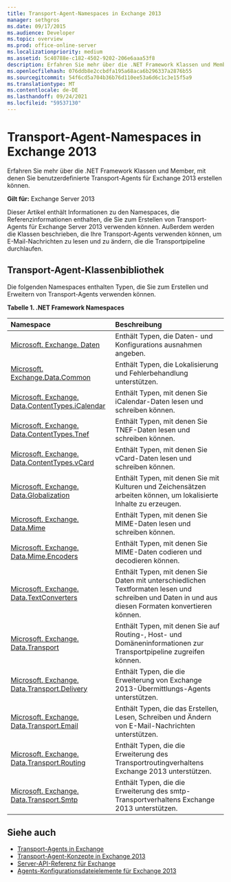 ```yaml
---
title: Transport-Agent-Namespaces in Exchange 2013
manager: sethgros
ms.date: 09/17/2015
ms.audience: Developer
ms.topic: overview
ms.prod: office-online-server
ms.localizationpriority: medium
ms.assetid: 5c40788e-c182-4502-9202-206e6aaa53f8
description: Erfahren Sie mehr über die .NET Framework Klassen und Member, mit denen Sie benutzerdefinierte Transport-Agents für Exchange 2013 erstellen können.
ms.openlocfilehash: 076ddb8e2ccbdfa195a68aca6b296337a2876b55
ms.sourcegitcommit: 54f6cd5a704b36b76d110ee53a6d6c1c3e15f5a9
ms.translationtype: MT
ms.contentlocale: de-DE
ms.lasthandoff: 09/24/2021
ms.locfileid: "59537130"
---
```

# <a name="transport-agent-namespaces-in-exchange-2013"></a>Transport-Agent-Namespaces in Exchange 2013

Erfahren Sie mehr über die .NET Framework Klassen und Member, mit denen Sie benutzerdefinierte Transport-Agents für Exchange 2013 erstellen können.
  
**Gilt für:** Exchange Server 2013 
  
Dieser Artikel enthält Informationen zu den Namespaces, die Referenzinformationen enthalten, die Sie zum Erstellen von Transport-Agents für Exchange Server 2013 verwenden können. Außerdem werden die Klassen beschrieben, die Ihre Transport-Agents verwenden können, um E-Mail-Nachrichten zu lesen und zu ändern, die die Transportpipeline durchlaufen.
  
## <a name="transport-agent-class-library"></a>Transport-Agent-Klassenbibliothek

Die folgenden Namespaces enthalten Typen, die Sie zum Erstellen und Erweitern von Transport-Agents verwenden können.

**Tabelle 1. .NET Framework Namespaces**

|**Namespace**|**Beschreibung**|
|:-----|:-----|
|[Microsoft. Exchange. Daten](https://msdn.microsoft.com/library/Microsoft.Exchange.Data.aspx) <br/> |Enthält Typen, die Daten- und Konfigurations ausnahmen angeben.  <br/> |
|[Microsoft. Exchange.Data.Common](https://msdn.microsoft.com/library/Microsoft.Exchange.Data.Common.aspx) <br/> |Enthält Typen, die Lokalisierung und Fehlerbehandlung unterstützen.  <br/> |
|[Microsoft. Exchange. Data.ContentTypes.iCalendar](https://msdn.microsoft.com/library/Microsoft.Exchange.Data.ContentTypes.iCalendar.aspx) <br/> |Enthält Typen, mit denen Sie iCalendar-Daten lesen und schreiben können.  <br/> |
|[Microsoft. Exchange. Data.ContentTypes.Tnef](https://msdn.microsoft.com/library/Microsoft.Exchange.Data.ContentTypes.Tnef.aspx) <br/> |Enthält Typen, mit denen Sie TNEF-Daten lesen und schreiben können.  <br/> |
|[Microsoft. Exchange. Data.ContentTypes.vCard](https://msdn.microsoft.com/library/Microsoft.Exchange.Data.ContentTypes.vCard.aspx) <br/> |Enthält Typen, mit denen Sie vCard-Daten lesen und schreiben können.  <br/> |
|[Microsoft. Exchange. Data.Globalization](https://msdn.microsoft.com/library/Microsoft.Exchange.Data.Globalization.aspx) <br/> |Enthält Typen, mit denen Sie mit Kulturen und Zeichensätzen arbeiten können, um lokalisierte Inhalte zu erzeugen.  <br/> |
|[Microsoft. Exchange. Data.Mime](https://msdn.microsoft.com/library/Microsoft.Exchange.Data.Mime.aspx) <br/> |Enthält Typen, mit denen Sie MIME-Daten lesen und schreiben können.  <br/> |
|[Microsoft. Exchange. Data.Mime.Encoders](https://msdn.microsoft.com/library/Microsoft.Exchange.Data.Mime.Encoders.aspx) <br/> |Enthält Typen, mit denen Sie MIME-Daten codieren und decodieren können.  <br/> |
|[Microsoft. Exchange. Data.TextConverters](https://msdn.microsoft.com/library/Microsoft.Exchange.Data.TextConverters.aspx) <br/> |Enthält Typen, mit denen Sie Daten mit unterschiedlichen Textformaten lesen und schreiben und Daten in und aus diesen Formaten konvertieren können.  <br/> |
|[Microsoft. Exchange. Data.Transport](https://msdn.microsoft.com/library/Microsoft.Exchange.Data.Transport.aspx) <br/> |Enthält Typen, mit denen Sie auf Routing-, Host- und Domäneninformationen zur Transportpipeline zugreifen können.  <br/> |
|[Microsoft. Exchange. Data.Transport.Delivery](https://msdn.microsoft.com/library/Microsoft.Exchange.Data.Transport.Delivery.aspx) <br/> |Enthält Typen, die die Erweiterung von Exchange 2013-Übermittlungs-Agents unterstützen.  <br/> |
|[Microsoft. Exchange. Data.Transport.Email](https://msdn.microsoft.com/library/Microsoft.Exchange.Data.Transport.Email.aspx) <br/> |Enthält Typen, die das Erstellen, Lesen, Schreiben und Ändern von E-Mail-Nachrichten unterstützen.  <br/> |
|[Microsoft. Exchange. Data.Transport.Routing](https://msdn.microsoft.com/library/Microsoft.Exchange.Data.Transport.Routing.aspx) <br/> |Enthält Typen, die die Erweiterung des Transportroutingverhaltens Exchange 2013 unterstützen.  <br/> |
|[Microsoft. Exchange. Data.Transport.Smtp](https://msdn.microsoft.com/library/Microsoft.Exchange.Data.Transport.Smtp.aspx) <br/> |Enthält Typen, die die Erweiterung des smtp-Transportverhaltens Exchange 2013 unterstützen.  <br/> |
   
## <a name="see-also"></a>Siehe auch

- [Transport-Agents in Exchange](transport-agents-in-exchange-2013.md)   
- [Transport-Agent-Konzepte in Exchange 2013](transport-agent-concepts-in-exchange-2013.md) 
- 
  [Server-API-Referenz für Exchange](https://msdn.microsoft.com/library/6eddd052-f59f-45b4-b846-7e53d4d7eb16%28Office.15%29.aspx)
- [Agents-Konfigurationsdateielemente für Exchange 2013](agents-configuration-file-elements-for-exchange-2013.md)
    

